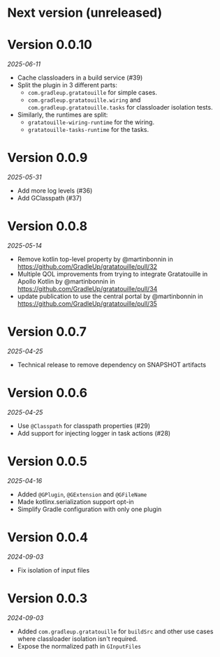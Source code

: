 # Next version (unreleased)

# Version 0.0.10
_2025-06-11_

* Cache classloaders in a build service (#39)
* Split the plugin in 3 different parts:
  * `com.gradleup.gratatouille` for simple cases.
  * `com.gradleup.gratatouille.wiring` and `com.gradleup.gratatouille.tasks` for classloader isolation tests.
* Similarly, the runtimes are split:
  * `gratatouille-wiring-runtime` for the wiring.
  * `gratatouille-tasks-runtime` for the tasks.

# Version 0.0.9
_2025-05-31_

* Add more log levels (#36)
* Add GClasspath (#37)

# Version 0.0.8
_2025-05-14_

* Remove kotlin top-level property by @martinbonnin in https://github.com/GradleUp/gratatouille/pull/32
* Multiple QOL improvements from trying to integrate Gratatouille in Apollo Kotlin by @martinbonnin in https://github.com/GradleUp/gratatouille/pull/34
* update publication to use the central portal by @martinbonnin in https://github.com/GradleUp/gratatouille/pull/35

# Version 0.0.7
_2025-04-25_

* Technical release to remove dependency on SNAPSHOT artifacts

# Version 0.0.6
_2025-04-25_

* Use `@Classpath` for classpath properties (#29)
* Add support for injecting logger in task actions (#28)

# Version 0.0.5
_2025-04-16_

* Added `@GPlugin`, `@GExtension` and `@GFileName`
* Made kotlinx.serialization support opt-in
* Simplify Gradle configuration with only one plugin

# Version 0.0.4
_2024-09-03_

* Fix isolation of input files

# Version 0.0.3
_2024-09-03_

* Added `com.gradleup.gratatouille` for `buildSrc` and other use cases where classloader isolation isn't required.
* Expose the normalized path in `GInputFiles`
